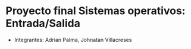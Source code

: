 # Proyecto final Sistemas operativos: Entrada/Salida
* Integrantes: Adrian Palma, Johnatan Villacreses

